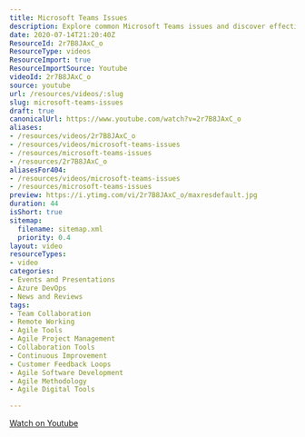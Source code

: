 ```yaml
---
title: Microsoft Teams Issues
description: Explore common Microsoft Teams issues and discover effective solutions to enhance your collaboration experience. Troubleshoot with ease!
date: 2020-07-14T21:20:40Z
ResourceId: 2r7B8JAxC_o
ResourceType: videos
ResourceImport: true
ResourceImportSource: Youtube
videoId: 2r7B8JAxC_o
source: youtube
url: /resources/videos/:slug
slug: microsoft-teams-issues
draft: true
canonicalUrl: https://www.youtube.com/watch?v=2r7B8JAxC_o
aliases:
- /resources/videos/2r7B8JAxC_o
- /resources/videos/microsoft-teams-issues
- /resources/microsoft-teams-issues
- /resources/2r7B8JAxC_o
aliasesFor404:
- /resources/videos/microsoft-teams-issues
- /resources/microsoft-teams-issues
preview: https://i.ytimg.com/vi/2r7B8JAxC_o/maxresdefault.jpg
duration: 44
isShort: true
sitemap:
  filename: sitemap.xml
  priority: 0.4
layout: video
resourceTypes:
- video
categories:
- Events and Presentations
- Azure DevOps
- News and Reviews
tags:
- Team Collaboration
- Remote Working
- Agile Tools
- Agile Project Management
- Collaboration Tools
- Continuous Improvement
- Customer Feedback Loops
- Agile Software Development
- Agile Methodology
- Agile Digital Tools

---
```

  
 [Watch on Youtube](https://www.youtube.com/watch?v=2r7B8JAxC_o)
